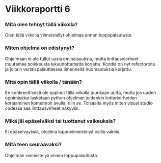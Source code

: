 # Viikkoraportti 6

### Mitä olen tehnyt tällä viikolla?
Olen tällä viikolla viimeistellyt ohjelmaa ennen loppupalautusta.

### Miten ohjelma on edistynyt?
Ohjelmaan ei ole tullut uusia ominaisuuksia, mutta linttausvierheet muutamaa poikkeusta lukuunottamatta korjattu. Koodia on nyt refactoroitu ja joitain vertaispalautteessa ilmenneitä huomautuksia korjattu.

### Mitä opin tällä viikolla / tänään?
En konkreettisesti ole oppinut tällä viikolla juurikaan uutta, mutta jos uuden oppimiseksi lasketaan python ohjelman joidenkin lintterivirheiden korjaaminen komennon avulla, niin se. Toisaalta myös miten visual studio codessa saa linttausvirheet näkyviin.

### Mikä jäi epäselväksi tai tuottanut vaikeuksia?
Ei epäselvyyksiä, ohjelma loppuviimeistelyä vaille valmis.

### Mitä teen seuraavaksi?
Ohjelman viimeistelyä ennen loppupalautusta.
